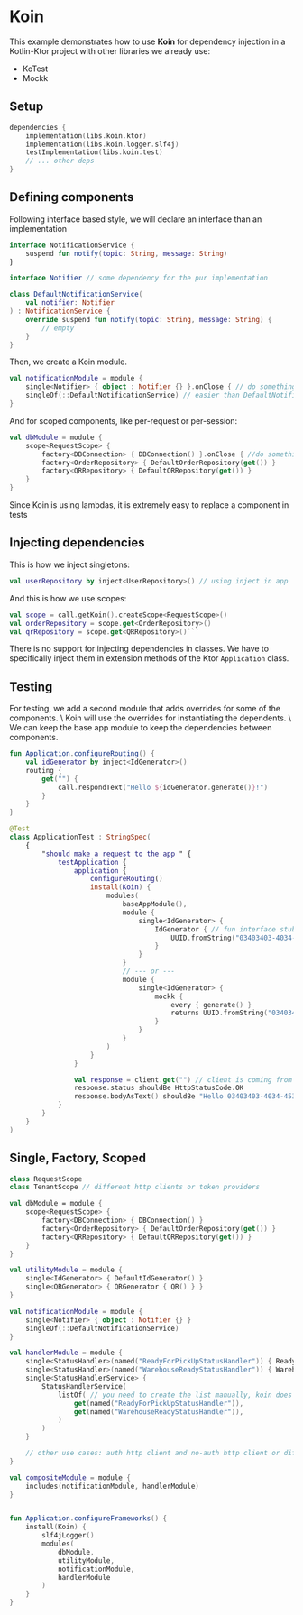 # Koin

This example demonstrates how to use **Koin** for dependency injection in a Kotlin-Ktor project with other libraries we already use:

- KoTest
- Mockk

## Setup

```kotlin
dependencies {
    implementation(libs.koin.ktor)
    implementation(libs.koin.logger.slf4j)
    testImplementation(libs.koin.test)
    // ... other deps
}

```
  
## Defining components

Following interface based style, we will declare an interface than an implementation

```kotlin
interface NotificationService {
    suspend fun notify(topic: String, message: String)
}

interface Notifier // some dependency for the pur implementation

class DefaultNotificationService(
    val notifier: Notifier
) : NotificationService {
    override suspend fun notify(topic: String, message: String) {
        // empty
    }
}
```

Then, we create a Koin module.

```kotlin
val notificationModule = module {
    single<Notifier> { object : Notifier {} }.onClose { // do something to close it } // singleton
    singleOf(::DefaultNotificationService) // easier than DefaultNotificationService(get())
}
```

And for scoped components, like per-request or per-session:

```kotlin
val dbModule = module {
    scope<RequestScope> {
        factory<DBConnection> { DBConnection() }.onClose { //do something to close it }
        factory<OrderRepository> { DefaultOrderRepository(get()) }
        factory<QRRepository> { DefaultQRRepository(get()) }
    }
}
```

Since Koin is using lambdas, it is extremely easy to replace a component in tests

## Injecting dependencies

This is how we inject singletons:

```kotlin
val userRepository by inject<UserRepository>() // using inject in app
```

And this is how we use scopes:

```kotlin
val scope = call.getKoin().createScope<RequestScope>()
val orderRepository = scope.get<OrderRepository>()
val qrRepository = scope.get<QRRepository>()```
```

There is no support for injecting dependencies in classes. We have to specifically inject them in extension  methods of the Ktor `Application` class.

## Testing

For testing, we add a second module that adds overrides for some of the components. \\
Koin will use the overrides for instantiating the dependents. \\
We can keep the base app module to keep the dependencies between components.

```kotlin
fun Application.configureRouting() {
    val idGenerator by inject<IdGenerator>()
    routing {
        get("") {
            call.respondText("Hello ${idGenerator.generate()}!")
        }
    }
}

@Test
class ApplicationTest : StringSpec(
    {
        "should make a request to the app " {
            testApplication {
                application {
                    configureRouting()
                    install(Koin) {
                        modules(
                            baseAppModule(),
                            module {
                                single<IdGenerator> { 
                                    IdGenerator { // fun interface stub
                                        UUID.fromString("03403403-4034-453e-b564-193a706dbaa8") 
                                    } 
                                }
                            } 
                            // --- or --- 
                            module {
                                single<IdGenerator> {
                                    mockk {
                                        every { generate() } 
                                        returns UUID.fromString("03403403-4034-453e-b564-193a706dbaa8") 
                                    }
                                }
                            }
                        )
                    }
                }

                val response = client.get("") // client is coming from testApplication
                response.status shouldBe HttpStatusCode.OK
                response.bodyAsText() shouldBe "Hello 03403403-4034-453e-b564-193a706dbaa8!"
            }
        }
    }
)
```

## Single, Factory, Scoped

```kotlin
class RequestScope
class TenantScope // different http clients or token providers

val dbModule = module {
    scope<RequestScope> {
        factory<DBConnection> { DBConnection() }
        factory<OrderRepository> { DefaultOrderRepository(get()) }
        factory<QRRepository> { DefaultQRRepository(get()) }
    }
}

val utilityModule = module {
    single<IdGenerator> { DefaultIdGenerator() }
    single<QRGenerator> { QRGenerator { QR() } }
}

val notificationModule = module {
    single<Notifier> { object : Notifier {} }
    singleOf(::DefaultNotificationService)
}

val handlerModule = module {
    single<StatusHandler>(named("ReadyForPickUpStatusHandler")) { ReadyForPickUpStatusHandler(get()) }
    single<StatusHandler>(named("WarehouseReadyStatusHandler")) { WarehouseReadyStatusHandler(get()) }
    single<StatusHandlerService> {
        StatusHandlerService(
            listOf( // you need to create the list manually, koin does not group dependencies
                get(named("ReadyForPickUpStatusHandler")),
                get(named("WarehouseReadyStatusHandler")),
            )
        )
    }

    // other use cases: auth http client and no-auth http client or different http clients bor different services
}

val compositeModule = module {
    includes(notificationModule, handlerModule)
}


fun Application.configureFrameworks() {
    install(Koin) {
        slf4jLogger()
        modules(
            dbModule,
            utilityModule,
            notificationModule,
            handlerModule
        )
    }
}
```
